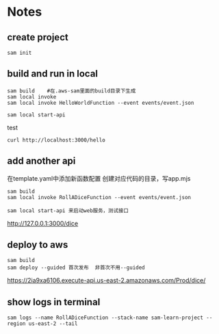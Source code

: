 # Notes

## create project
```
sam init
```

## build and run in local
```
sam build    #在.aws-sam里面的build目录下生成
sam local invoke  
sam local invoke HelloWorldFunction --event events/event.json
```

```
sam local start-api
```

test
```
curl http://localhost:3000/hello
```

## add another api
在template.yaml中添加新函数配置
创建对应代码的目录，写app.mjs

```
sam build
sam local invoke RollADiceFunction --event events/event.json

sam local start-api 来启动web服务，测试接口
```

http://127.0.0.1:3000/dice


## deploy to aws
```
sam build
sam deploy --guided 首次发布  非首次不用--guided
```

https://2ia9xa6106.execute-api.us-east-2.amazonaws.com/Prod/dice/

## show logs in terminal

```
sam logs --name RollADiceFunction --stack-name sam-learn-project --region us-east-2 --tail
```